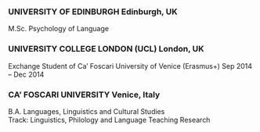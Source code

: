 


### UNIVERSITY OF EDINBURGH	Edinburgh, UK
M.Sc. Psychology of Language	

### UNIVERSITY COLLEGE LONDON (UCL)	London, UK
Exchange Student of Ca’ Foscari University of Venice (Erasmus+)	Sep 2014 – Dec 2014

### CA’ FOSCARI UNIVERSITY	Venice, Italy
B.A. Languages, Linguistics and Cultural Studies	
Track: Linguistics, Philology and Language Teaching Research	

